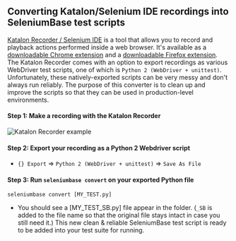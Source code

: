 ## Converting Katalon/Selenium IDE recordings into SeleniumBase test scripts

[Katalon Recorder / Selenium IDE](https://www.katalon.com/resources-center/blog/katalon-automation-recorder/) is a tool that allows you to record and playback actions performed inside a web browser. It's available as a [downloadable Chrome extension](https://chrome.google.com/webstore/detail/katalon-recorder-selenium/ljdobmomdgdljniojadhoplhkpialdid) and a [downloadable Firefox extension](https://addons.mozilla.org/en-US/firefox/addon/katalon-automation-record/). The Katalon Recorder comes with an option to export recordings as various WebDriver test scripts, one of which is ``Python 2 (WebDriver + unittest)``. Unfortunately, these natively-exported scripts can be very messy and don't always run reliably. The purpose of this converter is to clean up and improve the scripts so that they can be used in production-level environments.

#### Step 1: Make a recording with the Katalon Recorder

![](https://cdn2.hubspot.net/hubfs/100006/images/katalon_recorder_2.png "Katalon Recorder example")

#### Step 2: Export your recording as a Python 2 Webdriver script

* ``{} Export`` => ``Python 2 (WebDriver + unittest)`` => ``Save As File``

#### Step 3: Run ``seleniumbase convert`` on your exported Python file

```
seleniumbase convert [MY_TEST.py]
```

* You should see a [MY_TEST_SB.py] file appear in the folder. (``_SB`` is added to the file name so that the original file stays intact in case you still need it.) This new clean & reliable SeleniumBase test script is ready to be added into your test suite for running.
